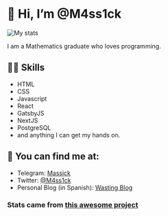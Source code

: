 # 👋 Hi, I’m @M4ss1ck

![My stats](https://github-readme-stats.vercel.app/api?username=M4ss1ck&count_private=true&show_icons=true&theme=radical)

I am a Mathematics graduate who loves programming. 

## 💪🏼 Skills
- HTML
- CSS
- Javascript
- React
- GatsbyJS
- NextJS
- PostgreSQL
- and anything I can get my hands on.

## 👀 You can find me at:
- Telegram: [Massick](https://t.me/m4ss1ck)
- Twitter: [@M4ss1ck](https://twitter.com/M4ss1ck)
- Personal Blog (in Spanish): [Wasting Blog](https://wastingblog.gatsbyjs.io/)


### Stats came from [this awesome project](https://github.com/anuraghazra/github-readme-stats)

<!---
M4ss1ck/M4ss1ck is a ✨ special ✨ repository because its `README.md` (this file) appears on your GitHub profile.
You can click the Preview link to take a look at your changes.
--->
